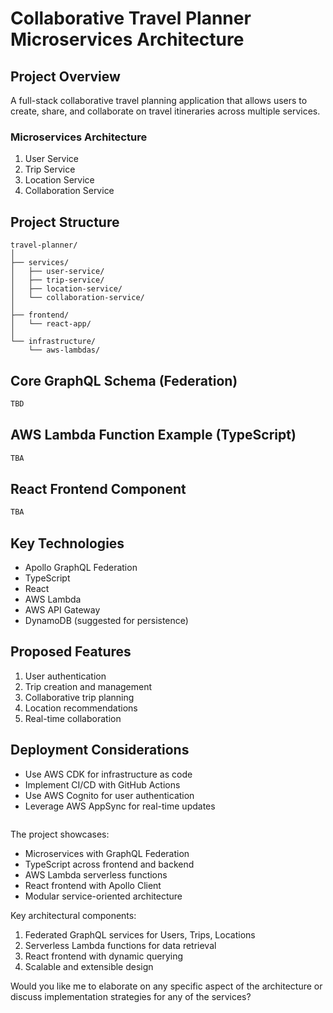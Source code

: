 # Collaborative Travel Planner Microservices Architecture

## Project Overview
A full-stack collaborative travel planning application that allows users to create, share, and collaborate on travel itineraries across multiple services.

### Microservices Architecture
1. User Service
2. Trip Service 
3. Location Service
4. Collaboration Service

## Project Structure
```text
travel-planner/
│
├── services/
│   ├── user-service/
│   ├── trip-service/
│   ├── location-service/
│   └── collaboration-service/
│
├── frontend/
│   └── react-app/
│
└── infrastructure/
    └── aws-lambdas/
```

## Core GraphQL Schema (Federation)
```graphql
TBD
```

## AWS Lambda Function Example (TypeScript)
```typescript
TBA
```

## React Frontend Component
```typescript
TBA
```

## Key Technologies
- Apollo GraphQL Federation
- TypeScript
- React
- AWS Lambda
- AWS API Gateway
- DynamoDB (suggested for persistence)

## Proposed Features
1. User authentication
2. Trip creation and management
3. Collaborative trip planning
4. Location recommendations
5. Real-time collaboration

## Deployment Considerations
- Use AWS CDK for infrastructure as code
- Implement CI/CD with GitHub Actions
- Use AWS Cognito for user authentication
- Leverage AWS AppSync for real-time updates
```

```

The project showcases:
- Microservices with GraphQL Federation
- TypeScript across frontend and backend
- AWS Lambda serverless functions
- React frontend with Apollo Client
- Modular service-oriented architecture

Key architectural components:
1. Federated GraphQL services for Users, Trips, Locations
2. Serverless Lambda functions for data retrieval
3. React frontend with dynamic querying
4. Scalable and extensible design

Would you like me to elaborate on any specific aspect of the architecture or discuss implementation strategies for any of the services?
